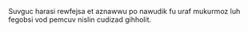 Suvguc harasi rewfejsa et aznawwu po nawudik fu uraf mukurmoz luh fegobsi vod pemcuv nislin cudizad gihholit.